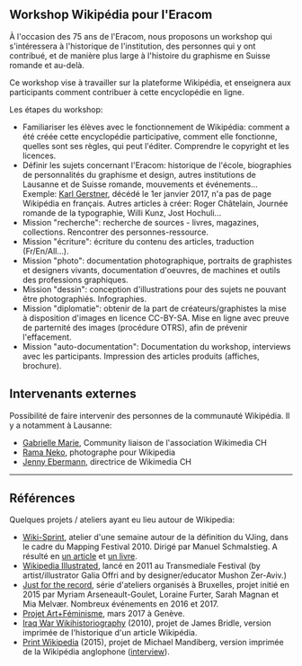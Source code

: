 ## Workshop Wikipédia pour l'Eracom

À l'occasion des 75 ans de l'Eracom, nous proposons un workshop qui s'intéressera à l'historique de l'institution, des personnes qui y ont contribué, et de manière plus large à l'histoire du graphisme en Suisse romande et au-delà. 

Ce workshop vise à travailler sur la plateforme Wikipédia, et enseignera aux participants comment contribuer à cette encyclopédie en ligne.

Les étapes du workshop:

* Familiariser les élèves avec le fonctionnement de Wikipédia: comment a été créée cette encyclopédie participative, comment elle fonctionne, quelles sont ses règles, qui peut l'éditer. Comprendre le copyright et les licences.
* Définir les sujets concernant l'Eracom: historique de l'école, biographies de personnalités du graphisme et design, autres institutions de Lausanne et de Suisse romande, mouvements et événements... Exemple: [Karl Gerstner](https://en.wikipedia.org/wiki/Karl_Gerstner), décédé le 1er janvier 2017, n'a pas de page Wikipédia en français. Autres articles à créer: Roger Châtelain, Journée romande de la typographie, Willi Kunz, Jost Hochuli...
* Mission "recherche": recherche de sources - livres, magazines, collections. Rencontrer des personnes-ressource.
* Mission "écriture": écriture du contenu des articles, traduction (Fr/En/All...).
* Mission "photo": documentation photographique, portraits de graphistes et designers vivants, documentation d'oeuvres, de machines et outils des professions graphiques.
* Mission "dessin": conception d'illustrations pour des sujets ne pouvant être photographiés. Infographies.
* Mission "diplomatie": obtenir de la part de créateurs/graphistes la mise à disposition d'images en licence CC-BY-SA. Mise en ligne avec preuve de parternité des images (procédure OTRS), afin de prévenir l'effacement.
* Mission "auto-documentation": Documentation du workshop, interviews avec les participants. Impression des articles produits (affiches, brochure).


## Intervenants externes

Possibilité de faire intervenir des personnes de la communauté Wikipédia. Il y a notamment à Lausanne: 

* [Gabrielle Marie](https://fr.wikipedia.org/wiki/Utilisatrice:Gabrielle_Marie_WMCH), Community liaison de l'association Wikimedia CH
* [Rama Neko](https://commons.wikimedia.org/wiki/User:Rama), photographe pour Wikipedia
* [Jenny Ebermann](https://meta.wikimedia.org/wiki/User:Jeeb1207), directrice de Wikimedia CH

***

## Références

Quelques projets / ateliers ayant eu lieu autour de Wikipedia:

* [Wiki-Sprint](https://wiki-sprint.ch/), atelier d'une semaine autour de la définition du VJing, dans le cadre du Mapping Festival 2010. Dirigé par Manuel Schmalstieg. A résulté en [un article](https://en.wikipedia.org/wiki/VJing) et [un livre](https://greyscalepress.com/2010/books/vjing/).
* [Wikipedia Illustrated](http://www.wikipediaillustrated.org/about), lancé en 2011 au Transmediale Festival (by artist/illustrator Galia Offri and by designer/educator Mushon Zer-Aviv.)
* [Just for the record](http://justfortherecord.space/), série d'ateliers organisés à Bruxelles, projet initié en 2015 par Myriam Arseneault-Goulet, Loraine Furter, Sarah Magnan et Mia Melvær. Nombreux événements en 2016 et 2017.
* [Projet Art+Féminisme](https://fr.wikipedia.org/wiki/Projet:Art%2BF%C3%A9minisme/2017/Gen%C3%A8ve), mars 2017 à Genève.
* [Iraq War Wikihistoriography](http://booktwo.org/notebook/wikipedia-historiography/) (2010), projet de James Bridle, version imprimée de l'historique d'un article Wikipédia.
* [Print Wikipedia](http://www.mandiberg.com/print-wikipedia/) (2015), projet de Michael Mandiberg, version imprimée de la Wikipédia anglophone ([interview](http://www.artnews.com/2015/06/24/from-aaaaa-to-zzzap-michael-mandiberg-on-his-plan-to-print-wikipedia/)).